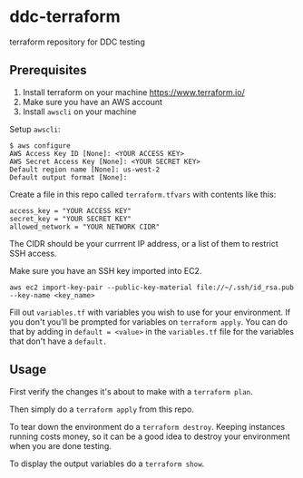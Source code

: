# ddc-terraform
terraform repository for DDC testing

## Prerequisites

1. Install terraform on your machine <https://www.terraform.io/>
2. Make sure you have an AWS account
3. Install `awscli` on your machine

Setup `awscli`:

```
$ aws configure
AWS Access Key ID [None]: <YOUR ACCESS KEY>
AWS Secret Access Key [None]: <YOUR SECRET KEY>
Default region name [None]: us-west-2
Default output format [None]:
```

Create a file in this repo called `terraform.tfvars` with contents like this:

```
access_key = "YOUR ACCESS KEY"
secret_key = "YOUR SECRET KEY"
allowed_network = "YOUR NETWORK CIDR"
```

The CIDR should be your currrent IP address, or a list of them to restrict SSH access.

Make sure you have an SSH key imported into EC2.

```
aws ec2 import-key-pair --public-key-material file://~/.ssh/id_rsa.pub --key-name <key_name>

```

Fill out `variables.tf` with variables you wish to use for your environment. If you don't you'll be prompted for variables on `terraform apply`.
You can do that by adding in `default = <value>` in the `variables.tf` file for the variables that don't have a `default.`

## Usage

First verify the changes it's about to make with a `terraform plan`.

Then simply do a `terraform apply` from this repo.

To tear down the environment do a `terraform destroy`. Keeping instances running costs money, so it can be a good idea to destroy your environment when you are done testing.

To display the output variables do a `terraform show`.
